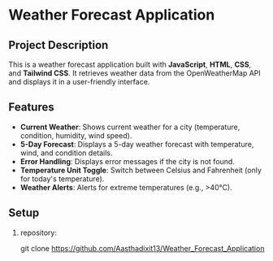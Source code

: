 # Weather Forecast Application

## Project Description
This is a weather forecast application built with **JavaScript**, **HTML**, **CSS**, and **Tailwind CSS**. It retrieves weather data from the OpenWeatherMap API and displays it in a user-friendly interface.

## Features
- **Current Weather**: Shows current weather for a city (temperature, condition, humidity, wind speed).
- **5-Day Forecast**: Displays a 5-day weather forecast with temperature, wind, and condition details.
- **Error Handling**: Displays error messages if the city is not found.
- **Temperature Unit Toggle**: Switch between Celsius and Fahrenheit (only for today's temperature).
- **Weather Alerts**: Alerts for extreme temperatures (e.g., >40°C).
  
## Setup
1. repository:
   
   git clone https://github.com/Aasthadixit13/Weather_Forecast_Application
   
